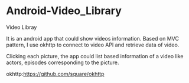 # Android-Video_Library

Video Libray

It is an android app that could show videos information. Based on MVC pattern, I use okhttp to connect to video API and retrieve data of video.

Clicking each picture, the app could list based information of a video like actors, episodes corresponding to the picture. 

okhttp:https://github.com/square/okhttp
